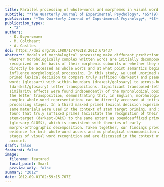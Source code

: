 ```yaml
---
title: Parallel processing of whole-words and morphemes in visual word recognition
subtitle: "*The Quarterly Journal of Experimental Psychology*, *65*(9), 1798–1819"
publication: "*The Quarterly Journal of Experimental Psychology*, *65*(9), 1798–1819"
publication_types:
  - "2"
authors:
  - E. Beyersmann
  - M. Coltheart
  - A. Castles
doi: https://doi.org/10.1080/17470218.2012.672437
abstract: Models of morphological processing make different predictions about
  whether morphologically complex written words are initially decomposed and
  recognized on the basis of their morphemic subunits or whether they can
  directly be accessed as whole words and at what point semantics begin to
  influence morphological processing. In this study, we used unprimed and masked
  primed lexical decision to compare truly suffixed (darkest) and pseudosuffixed
  words (glossary) with within-boundary (drakest/golssary) to across-boundary
  (darekst/glosasry) letter transpositions. Significant transposed-letter
  similarity effects were found independently of the morphological position of
  the letter transposition, demonstrating that, in English, morphologically
  complex whole-word representations can be directly accessed at initial word
  processing stages. In a third masked primed lexical decision experiment, the
  same materials were used in the context of stem target priming, and it was
  found that truly suffixed primes facilitate the recognition of their
  stem-target (darkest-DARK) to the same extent as pseudosuffixed primes
  (glossary-GLOSS), which is consistent with theories of early
  morpho-orthographic decomposition. Taken together, our findings provide
  evidence for both whole-word access and morphological decomposition at initial
  stages of visual word recognition and are discussed in the context of a hybrid
  account.
draft: false
featured: false
image:
  filename: featured
  focal_point: Smart
  preview_only: false
summary: "2012"
date: 2012-09-01T02:59:15.767Z
---
```

